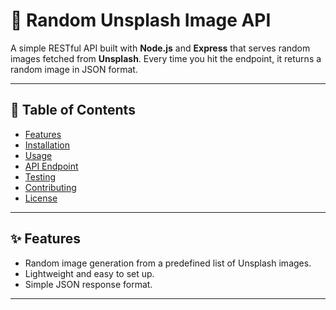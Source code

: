 # 📸 Random Unsplash Image API

A simple RESTful API built with **Node.js** and **Express** that serves random images fetched from **Unsplash**. Every time you hit the endpoint, it returns a random image in JSON format.

---

## 📑 Table of Contents
- [Features](#features)
- [Installation](#installation)
- [Usage](#usage)
- [API Endpoint](#api-endpoint)
- [Testing](#testing)
- [Contributing](#contributing)
- [License](#license)

---

## ✨ Features
- Random image generation from a predefined list of Unsplash images.
- Lightweight and easy to set up.
- Simple JSON response format.

---

